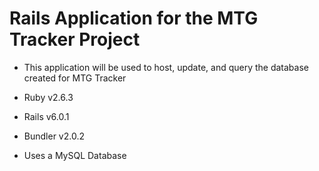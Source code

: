 # Rails Application for the MTG Tracker Project

* This application will be used to host, update, and query the database created for MTG Tracker

* Ruby v2.6.3
* Rails v6.0.1
* Bundler v2.0.2

* Uses a MySQL Database
